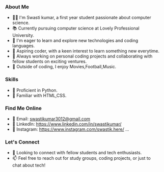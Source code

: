 ### About Me

- 👩‍🎓 I'm Swasti kumar, a first year student passionate about computer science.
- 📚 Currently pursuing computer science at Lovely Professional University.
- 🌱 I'm eager to learn and explore new technologies and coding languages.
- 💼 Aspiring coder, with a keen interest to learn something new everytime.
- 🚀 Always working on personal coding projects and collaborating with fellow students on exciting ventures.
- 🌟 Outside of coding, I enjoy Movies,Football,Music.

### Skills

- 🔧 Proficient in Python.
- 🔧 Familiar with HTML,CSS.

### Find Me Online

- 📧 Email: swastikumar3012@gmail.com
- 📝 LinkedIn: https://www.linkedin.com/in/swastikumar/
- 📝 Instagram: https://www.instagram.com/swastik.here/ ...

### Let's Connect

- 👥 Looking to connect with fellow students and tech enthusiasts.
- 📫 Feel free to reach out for study groups, coding projects, or just to chat about tech!




<!---
swastikumar/swastikumar is a ✨ special ✨ repository because its `README.md` (this file) appears on your GitHub profile.
You can click the Preview link to take a look at your changes.
--->
